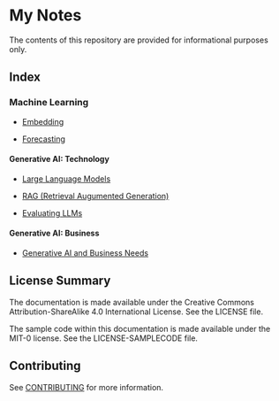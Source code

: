 # My Notes
The contents of this repository are provided for informational purposes only. 



## Index



### Machine Learning
* [Embedding](./docs/Embeddings.md)

* [Forecasting](./docs/Forecasting.md)

  

#### Generative AI:  Technology
* [Large Language Models](./docs/Large_Language_Models.md)

* [RAG (Retrieval Augumented Generation)](./docs/RAG.md)

* [Evaluating LLMs](./docs/Evaluating_LLMs.md)



#### Generative AI: Business

- [Generative AI and Business Needs](./docs/Business_LLM.md)



## License Summary

The documentation is made available under the Creative Commons Attribution-ShareAlike 4.0 International License. See the LICENSE file.

The sample code within this documentation is made available under the MIT-0 license. See the LICENSE-SAMPLECODE file.



## Contributing

See [CONTRIBUTING](CONTRIBUTING.md#security-issue-notifications) for more information.
